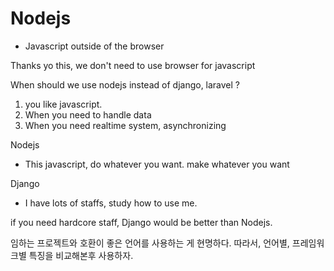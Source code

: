 <!-- @format -->

# Nodejs

- Javascript outside of the browser

Thanks yo this, we don't need to use browser for javascript

When should we use nodejs instead of django, laravel ?

1.  you like javascript.
2.  When you need to handle data
3.  When you need realtime system, asynchronizing

Nodejs

- This javascript, do whatever you want. make whatever you want

Django

- I have lots of staffs, study how to use me.

if you need hardcore staff, Django would be better than Nodejs.

임하는 프로젝트와 호환이 좋은 언어를 사용하는 게 현명하다.
따라서, 언어별, 프레임워크별 특징을 비교해본후 사용하자.
